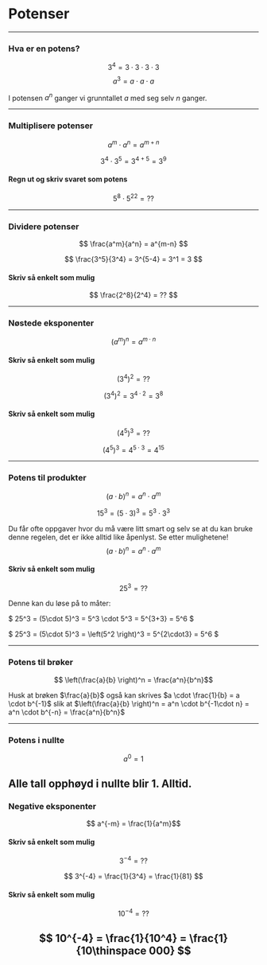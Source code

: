 # Potenser

---
### Hva er en potens?

$$ 3^4 = 3 \cdot 3\cdot 3\cdot 3$$
$$ a^3 = a\cdot a\cdot a$$

I potensen $a^n$ ganger vi grunntallet $a$ med seg selv $n$ ganger. <!-- .element: class="fragment fade-in" data-fragment-index="1" -->

---

### Multiplisere potenser

$$ a^m \cdot a^n = a^{m+n} $$


$$ 3^4 \cdot 3^5 = 3^{4+5} = 3^9 $$


#### Regn ut og skriv svaret som potens

$$  5^8 \cdot 5^{22} = ?? $$

---

### Dividere potenser

$$ \frac{a^m}{a^n} = a^{m-n} $$


$$ \frac{3^5}{3^4} = 3^{5-4} = 3^1 = 3  $$


#### Skriv så enkelt som mulig

$$ \frac{2^8}{2^4} = ??  $$

---

### Nøstede eksponenter

$$ (a^m)^n = a^{m\cdot n}$$


#### Skriv så enkelt som mulig

$$ (3^4)^2 = ?? $$

$$ (3^4)^2 = 3^{4\cdot 2} = 3^8 $$ <!-- .element: class="fragment fade-in" data-fragment-index="1" -->


#### Skriv så enkelt som mulig

$$ (4^5)^3 = ?? $$

$$ (4^5)^3 = 4^{5\cdot 3} = 4^{15} $$ <!-- .element: class="fragment fade-in" data-fragment-index="1" -->

---

### Potens til produkter

$$ \left(a\cdot b \right)^n = a^n \cdot a^m $$



$$ 15^3 = \left(5\cdot 3\right)^3 = 5^3 \cdot 3^3 $$ 


Du får ofte oppgaver hvor du må være litt smart og selv se at du kan bruke denne regelen, det er ikke alltid like åpenlyst. Se etter mulighetene!
$$ \left(a\cdot b \right)^n = a^n \cdot a^m $$


#### Skriv så enkelt som mulig

$$ 25^3 = ?? $$ 

Denne kan du løse på to måter: <!-- .element: class="fragment fade-in" data-fragment-index="1" -->

$ 25^3 = (5\cdot 5)^3 = 5^3 \cdot 5^3 = 5^{3+3} = 5^6 $ <!-- .element: class="fragment fade-in" data-fragment-index="2" -->

$ 25^3 = (5\cdot 5)^3 = \left(5^2 \right)^3 = 5^{2\cdot3} = 5^6 $ <!-- .element: class="fragment fade-in" data-fragment-index="3" -->

---

### Potens til brøker

$$ \left(\frac{a}{b} \right)^n = \frac{a^n}{b^n}$$


Husk at brøken $\frac{a}{b}$ også kan skrives $a \cdot \frac{1}{b} = a \cdot b^{-1}$ slik at $\left(\frac{a}{b} \right)^n = a^n \cdot b^{-1\cdot n} = a^n \cdot b^{-n} = \frac{a^n}{b^n}$ 

---

### Potens i nullte

$$ a^0 = 1$$

Alle tall opphøyd i nullte blir 1. Alltid. <!-- .element: class="fragment fade-in" data-fragment-index="1" -->
---

### Negative eksponenter

$$ a^{-m} = \frac{1}{a^m}$$


#### Skriv så enkelt som mulig

$$ 3^{-4} = ?? $$ 

$$ 3^{-4} = \frac{1}{3^4} = \frac{1}{81} $$  <!-- .element: class="fragment fade-in" data-fragment-index="1" -->


#### Skriv så enkelt som mulig

$$ 10^{-4} = ?? $$ 

$$ 10^{-4} = \frac{1}{10^4} = \frac{1}{10\thinspace 000} $$  <!-- .element: class="fragment fade-in" data-fragment-index="1" -->
---
<!-- <iframe scrolling="no"
src="https://www.geogebra.org/material/iframe/id/23587/width/1600/height/715/border/888888/rc/false/ai/false/sdz/false/smb/false/stb/false/stbh/true/ld/false/sri/false"
width="1600px"
height="715px"
style="border:0px;" allowfullscreen>
</iframe> -->